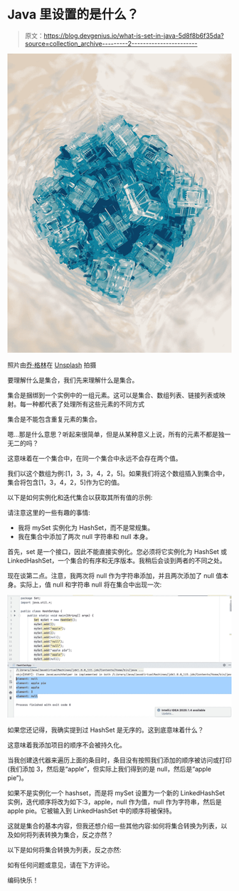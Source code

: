 # Java 里设置的是什么？

> 原文：<https://blog.devgenius.io/what-is-set-in-java-5d8f8b6f35da?source=collection_archive---------2----------------------->

![](img/27c58fccd5c107f0e32494efb463b845.png)

照片由[乔·格林](https://unsplash.com/@jg?utm_source=medium&utm_medium=referral)在 [Unsplash](https://unsplash.com?utm_source=medium&utm_medium=referral) 拍摄

要理解什么是集合，我们先来理解什么是集合。

集合是捆绑到一个实例中的一组元素。这可以是集合、数组列表、链接列表或映射。每一种都代表了处理所有这些元素的不同方式

集合是不能包含重复元素的集合。

嗯…那是什么意思？听起来很简单，但是从某种意义上说，所有的元素不都是独一无二的吗？

这意味着在一个集合中，在同一个集合中永远不会存在两个值。

我们以这个数组为例:[1，3，3，4，2，5]。如果我们将这个数组插入到集合中，集合将包含[1，3，4，2，5]作为它的值。

以下是如何实例化和迭代集合以获取其所有值的示例:

请注意这里的一些有趣的事情:

*   我将 mySet 实例化为 HashSet，而不是常规集。
*   我在集合中添加了两次 null 字符串和 null 本身。

首先，set 是一个接口，因此不能直接实例化。您必须将它实例化为 HashSet 或 LinkedHashSet，一个集合的有序和无序版本。我稍后会谈到两者的不同之处。

现在谈第二点。注意，我两次将 null 作为字符串添加，并且两次添加了 null 值本身。实际上，值 null 和字符串 null 将在集合中出现一次:

![](img/8ae69b86d947149b58e17ebbf3ddbf7b.png)

如果您还记得，我确实提到过 HashSet 是无序的。这到底意味着什么？

这意味着我添加项目的顺序不会被持久化。

当我创建迭代器来遍历上面的条目时，条目没有按照我们添加的顺序被访问或打印(我们添加 3，然后是“apple”，但实际上我们得到的是 null，然后是“apple pie”)。

如果不是实例化一个 hashset，而是将 mySet 设置为一个新的 LinkedHashSet 实例，迭代顺序将改为如下:3，apple，null 作为值，null 作为字符串，然后是 apple pie。它被输入到 LinkedHashSet 中的顺序将被保持。

这就是集合的基本内容，但我还想介绍一些其他内容:如何将集合转换为列表，以及如何将列表转换为集合，反之亦然？

以下是如何将集合转换为列表，反之亦然:

如有任何问题或意见，请在下方评论。

编码快乐！